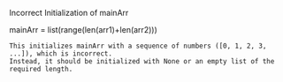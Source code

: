 Incorrect Initialization of mainArr

mainArr = list(range(len(arr1)+len(arr2)))

    This initializes mainArr with a sequence of numbers ([0, 1, 2, 3, ...]), which is incorrect.
    Instead, it should be initialized with None or an empty list of the required length.